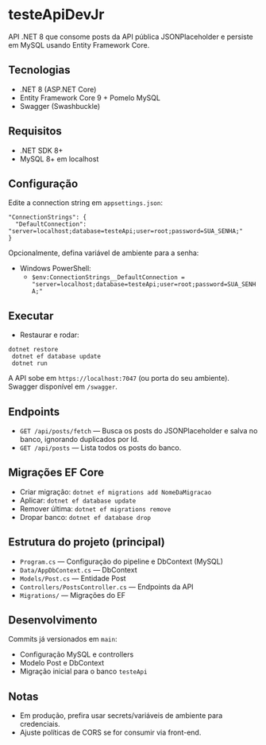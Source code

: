 # testeApiDevJr

API .NET 8 que consome posts da API pública JSONPlaceholder e persiste em MySQL usando Entity Framework Core.

## Tecnologias
- .NET 8 (ASP.NET Core)
- Entity Framework Core 9 + Pomelo MySQL
- Swagger (Swashbuckle)

## Requisitos
- .NET SDK 8+
- MySQL 8+ em localhost

## Configuração
Edite a connection string em `appsettings.json`:

```
"ConnectionStrings": {
  "DefaultConnection": "server=localhost;database=testeApi;user=root;password=SUA_SENHA;"
}
```

Opcionalmente, defina variável de ambiente para a senha:
- Windows PowerShell:
  - `$env:ConnectionStrings__DefaultConnection = "server=localhost;database=testeApi;user=root;password=SUA_SENHA;"`

## Executar
- Restaurar e rodar:
```
dotnet restore
 dotnet ef database update
 dotnet run
```
A API sobe em `https://localhost:7047` (ou porta do seu ambiente). Swagger disponível em `/swagger`.

## Endpoints
- `GET /api/posts/fetch` — Busca os posts do JSONPlaceholder e salva no banco, ignorando duplicados por Id.
- `GET /api/posts` — Lista todos os posts do banco.

## Migrações EF Core
- Criar migração: `dotnet ef migrations add NomeDaMigracao`
- Aplicar: `dotnet ef database update`
- Remover última: `dotnet ef migrations remove`
- Dropar banco: `dotnet ef database drop`

## Estrutura do projeto (principal)
- `Program.cs` — Configuração do pipeline e DbContext (MySQL)
- `Data/AppDbContext.cs` — DbContext
- `Models/Post.cs` — Entidade Post
- `Controllers/PostsController.cs` — Endpoints da API
- `Migrations/` — Migrações do EF

## Desenvolvimento
Commits já versionados em `main`:
- Configuração MySQL e controllers
- Modelo Post e DbContext
- Migração inicial para o banco `testeApi`

## Notas
- Em produção, prefira usar secrets/variáveis de ambiente para credenciais.
- Ajuste políticas de CORS se for consumir via front-end.
